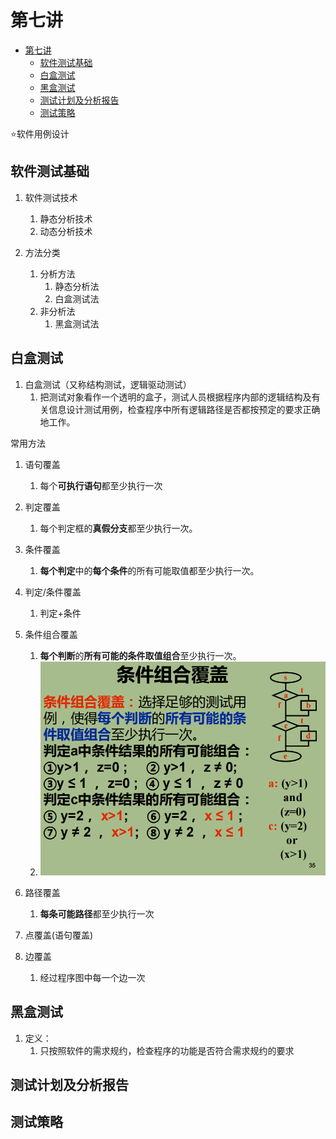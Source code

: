 # 第七讲

- [第七讲](#第七讲)
  - [软件测试基础](#软件测试基础)
  - [白盒测试](#白盒测试)
  - [黑盒测试](#黑盒测试)
  - [测试计划及分析报告](#测试计划及分析报告)
  - [测试策略](#测试策略)

⭐软件用例设计

## 软件测试基础

1. 软件测试技术
   1. 静态分析技术
   2. 动态分析技术

2. 方法分类
   1. 分析方法
      1. 静态分析法
      2. 白盒测试法
   2. 非分析法
      1. 黑盒测试法

## 白盒测试

1. 白盒测试（又称结构测试，逻辑驱动测试）
   1. 把测试对象看作一个透明的盒子，测试人员根据程序内部的逻辑结构及有关信息设计测试用例，检查程序中所有逻辑路径是否都按预定的要求正确地工作。

常用方法

1. 语句覆盖
   1. 每个**可执行语句**都至少执行一次

2. 判定覆盖
   1. 每个判定框的**真假分支**都至少执行一次。

3. 条件覆盖
   1. **每个判定**中的**每个条件**的所有可能取值都至少执行一次。

4. 判定/条件覆盖
   1. 判定+条件

5. 条件组合覆盖
   1. **每个判断**的**所有可能的条件取值组合**至少执行一次。
   2. ![20220610221314](https://raw.githubusercontent.com/Logible/Image/main/note_image/20220610221314.png)

6. 路径覆盖
   1. **每条可能路径**都至少执行一次

7. 点覆盖(语句覆盖)

8. 边覆盖
   1. 经过程序图中每一个边一次

## 黑盒测试

1. 定义：
   1. 只按照软件的需求规约，检查程序的功能是否符合需求规约的要求

## 测试计划及分析报告

## 测试策略
